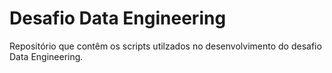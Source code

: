 # Desafio Data Engineering

Repositório que contêm os scripts utilzados no desenvolvimento do desafio Data Engineering.
